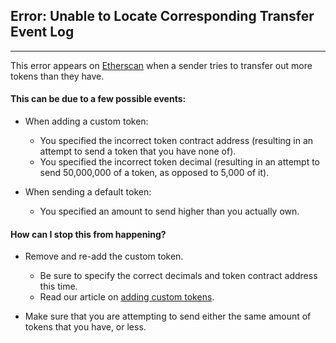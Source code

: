 ## Error: Unable to Locate Corresponding Transfer Event Log
***

This error appears on [Etherscan](https://etherscan.io) when a sender tries to transfer out more tokens than they have.
#### This can be due to a few possible events:
* When adding a custom token:
    * You specified the incorrect token contract address (resulting in an attempt to send a token that you have none of).
    * You specified the incorrect token decimal (resulting in an attempt to send 50,000,000 of a token, as opposed to 5,000 of it).

* When sending a default token:
    * You specified an amount to send higher than you actually own.


#### How can I stop this from happening?
* Remove and re-add the custom token.
    * Be sure to specify the correct decimals and token contract address this time.
    * Read our article on [adding custom tokens]().

* Make sure that you are attempting to send either the same amount of tokens that you have, or less.